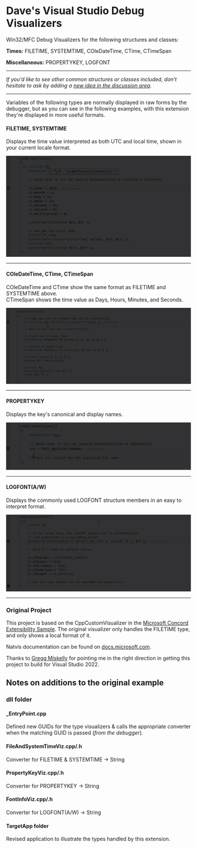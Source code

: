 # Dave's Visual Studio Debug Visualizers
Win32/MFC Debug Visualizers for the following structures and classes:

**Times:**  FILETIME, SYSTEMTIME, COleDateTime, CTime, CTimeSpan

**Miscellaneous:** PROPERTYKEY, LOGFONT
***
*If you'd like to see other common structures or classes included, don't hesitate to ask by adding a [new idea in the discussion area](https://github.com/Dave-Lowndes/DavesVisualStudioVisualizers/discussions/new).*
***
Variables of the following types are normally displayed in raw forms by the debugger, but as you can see in the following examples, with this extension they're displayed in more useful formats.

#### FILETIME, SYSTEMTIME
Displays the time value interpreted as both UTC and local time, shown in your current locale format.  

![FILETIME & SYSTEMTIME demonstration animation](ft-st-demo.gif)
***
#### COleDateTime, CTime, CTimeSpan
COleDateTime and CTime show the same format as FILETIME and SYSTEMTIME above.  
CTimeSpan shows the time value as Days, Hours, Minutes, and Seconds.

![COleDateTime, CTime, & CTimeSpan demonstration animation](timeclasses-demo.gif)
***
#### PROPERTYKEY  
Displays the key's canonical and display names.    

![PROPERTYKEY demonstration animation](propkey-demo.gif)
***
#### LOGFONT(A/W)
Displays the commonly used LOGFONT structure members in an easy to interpret format.

![LOGFONT demonstration animation](logfont-demo.gif)
***
### Original Project
This project is  based on the CppCustomVisualizer in the [Microsoft Concord Extensibility Sample](https://github.com/Microsoft/ConcordExtensibilitySamples/wiki/Cpp-Custom-Visualizer-Sample).
The original visualizer only handles the FILETIME type, and only shows a local format of it.

Natvis documentation can be found on [docs.microsoft.com](https://docs.microsoft.com/en-us/visualstudio/debugger/create-custom-views-of-native-objects).

Thanks to [Gregg Miskelly](https://github.com/gregg-miskelly) for pointing me in the right direction in getting this project to build for Visual Studio 2022.

## Notes on additions to the original example
### dll folder

#### _EntryPoint.cpp  
Defined new GUIDs for the type visualizers & calls the appropriate converter when the matching GUID is passed (*from the debugger*).

#### FileAndSystemTimeViz.cpp/.h  
Converter for FILETIME & SYSTEMTIME -> String

#### PropertyKeyViz.cpp/.h  
Converter for PROPERTYKEY -> String

#### FontInfoViz.cpp/.h
Converter for LOGFONT(A/W) -> String

#### TargetApp folder  
Revised application to illustrate the types handled by this extension.

